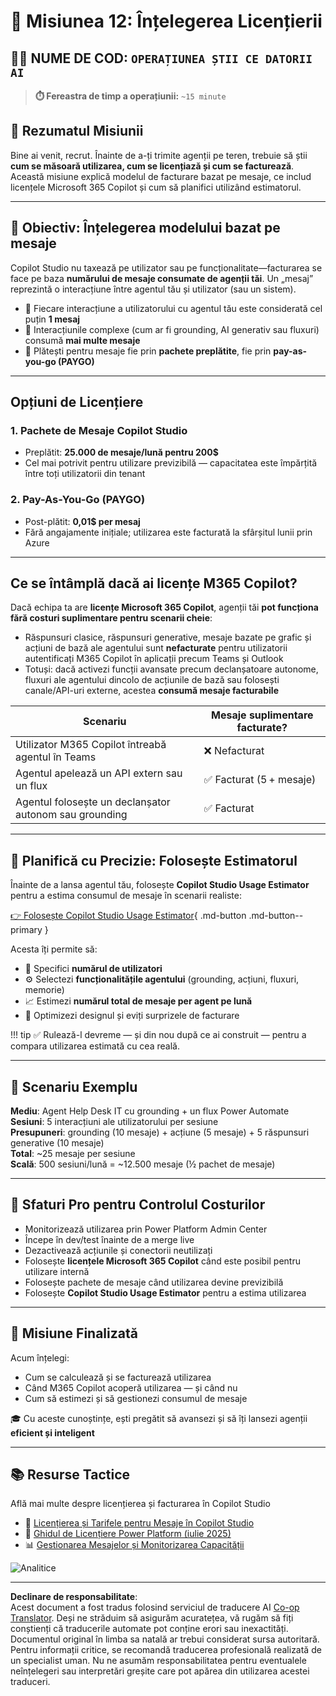 <!--
CO_OP_TRANSLATOR_METADATA:
{
  "original_hash": "6f05e50f132514dcd264bd48fae3f1ef",
  "translation_date": "2025-10-20T17:39:32+00:00",
  "source_file": "docs/recruit/12-understanding-licensing/README.md",
  "language_code": "ro"
}
-->
# 🚨 Misiunea 12: Înțelegerea Licențierii

## 🕵️‍♂️ NUME DE COD: `OPERAȚIUNEA ȘTII CE DATORII AI`

> **⏱️ Fereastra de timp a operațiunii:** `~15 minute`

## 🎯 Rezumatul Misiunii

Bine ai venit, recrut. Înainte de a-ți trimite agenții pe teren, trebuie să știi **cum se măsoară utilizarea, cum se licențiază și cum se facturează**. Această misiune explică modelul de facturare bazat pe mesaje, ce includ licențele Microsoft 365 Copilot și cum să planifici utilizând estimatorul.

---

## 🎯 Obiectiv: Înțelegerea modelului bazat pe mesaje

Copilot Studio nu taxează pe utilizator sau pe funcționalitate—facturarea se face pe baza **numărului de mesaje consumate de agenții tăi**. Un „mesaj” reprezintă o interacțiune între agentul tău și utilizator (sau un sistem).

- 💬 Fiecare interacțiune a utilizatorului cu agentul tău este considerată cel puțin **1 mesaj**
- 🔄 Interacțiunile complexe (cum ar fi grounding, AI generativ sau fluxuri) consumă **mai multe mesaje**
- 💼 Plătești pentru mesaje fie prin **pachete preplătite**, fie prin **pay-as-you-go (PAYGO)**

---

## Opțiuni de Licențiere

### 1. **Pachete de Mesaje Copilot Studio**

- Preplătit: **25.000 de mesaje/lună pentru 200$**
- Cel mai potrivit pentru utilizare previzibilă — capacitatea este împărțită între toți utilizatorii din tenant

### 2. **Pay-As-You-Go (PAYGO)**

- Post-plătit: **0,01$ per mesaj**
- Fără angajamente inițiale; utilizarea este facturată la sfârșitul lunii prin Azure

---

## Ce se întâmplă dacă ai licențe M365 Copilot?

Dacă echipa ta are **licențe Microsoft 365 Copilot**, agenții tăi **pot funcționa fără costuri suplimentare pentru scenarii cheie**:

- Răspunsuri clasice, răspunsuri generative, mesaje bazate pe grafic și acțiuni de bază ale agentului sunt **nefacturate** pentru utilizatorii autentificați M365 Copilot în aplicații precum Teams și Outlook  
- Totuși: dacă activezi funcții avansate precum declanșatoare autonome, fluxuri ale agentului dincolo de acțiunile de bază sau folosești canale/API-uri externe, acestea **consumă mesaje facturabile**

| Scenariu                                     | Mesaje suplimentare facturate?               |
|---------------------------------------------|----------------------------------------------|
| Utilizator M365 Copilot întreabă agentul în Teams | ❌ Nefacturat                                |
| Agentul apelează un API extern sau un flux  | ✅ Facturat (5 + mesaje)                     |
| Agentul folosește un declanșator autonom sau grounding | ✅ Facturat                                 |

---

## 🧮 Planifică cu Precizie: Folosește Estimatorul

Înainte de a lansa agentul tău, folosește **Copilot Studio Usage Estimator** pentru a estima consumul de mesaje în scenarii realiste:

[👉 Folosește Copilot Studio Usage Estimator](https://aka.ms/mcs-estimator){ .md-button .md-button--primary }

Acesta îți permite să:

- 🔢 Specifici **numărul de utilizatori**
- ⚙️ Selectezi **funcționalitățile agentului** (grounding, acțiuni, fluxuri, memorie)
- 📈 Estimezi **numărul total de mesaje per agent pe lună**
- 🧠 Optimizezi designul și eviți surprizele de facturare

!!! tip
    ✅ Rulează-l devreme — și din nou după ce ai construit — pentru a compara utilizarea estimată cu cea reală.

---

## 💼 Scenariu Exemplu

**Mediu**: Agent Help Desk IT cu grounding + un flux Power Automate  
**Sesiuni**: 5 interacțiuni ale utilizatorului per sesiune  
**Presupuneri**: grounding (10 mesaje) + acțiune (5 mesaje) + 5 răspunsuri generative (10 mesaje)  
**Total**: ~25 mesaje per sesiune  
**Scală**: 500 sesiuni/lună = ~12.500 mesaje (½ pachet de mesaje)

---

## 🧠 Sfaturi Pro pentru Controlul Costurilor

- Monitorizează utilizarea prin Power Platform Admin Center
- Începe în dev/test înainte de a merge live
- Dezactivează acțiunile și conectorii neutilizați
- Folosește **licențele Microsoft 365 Copilot** când este posibil pentru utilizare internă
- Folosește pachete de mesaje când utilizarea devine previzibilă
- Folosește **Copilot Studio Usage Estimator** pentru a estima utilizarea

---

## 🏁 Misiune Finalizată

Acum înțelegi:

- Cum se calculează și se facturează utilizarea
- Când M365 Copilot acoperă utilizarea — și când nu
- Cum să estimezi și să gestionezi consumul de mesaje

🎓 Cu aceste cunoștințe, ești pregătit să avansezi și să îți lansezi agenții **eficient și inteligent**

---

## 📚 Resurse Tactice

Află mai multe despre licențierea și facturarea în Copilot Studio

- 📄 [Licențierea și Tarifele pentru Mesaje în Copilot Studio](https://learn.microsoft.com/microsoft-copilot-studio/billing-licensing?WT.mc_id=power-170631-apdunnam)
- 📘 [Ghidul de Licențiere Power Platform (iulie 2025)](https://cdn-dynmedia-1.microsoft.com/is/content/microsoftcorp//microsoft/bade/documents/products-and-services/en-us/bizapps/Power-Platform-Licensing-Guide-July-2025.pdf?WT.mc_id=power-170631-apdunnam)
- 📊 [Gestionarea Mesajelor și Monitorizarea Capacității](https://learn.microsoft.com/power-platform/admin/manage-copilot-studio-messages-capacity?WT.mc_id=power-170631-apdunnam)

<img src="https://m365-visitor-stats.azurewebsites.net/agent-academy/recruit/12-understanding-licensing" alt="Analitice" />

---

**Declinare de responsabilitate**:  
Acest document a fost tradus folosind serviciul de traducere AI [Co-op Translator](https://github.com/Azure/co-op-translator). Deși ne străduim să asigurăm acuratețea, vă rugăm să fiți conștienți că traducerile automate pot conține erori sau inexactități. Documentul original în limba sa natală ar trebui considerat sursa autoritară. Pentru informații critice, se recomandă traducerea profesională realizată de un specialist uman. Nu ne asumăm responsabilitatea pentru eventualele neînțelegeri sau interpretări greșite care pot apărea din utilizarea acestei traduceri.